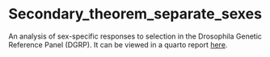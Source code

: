 # Secondary_theorem_separate_sexes
An analysis of sex-specific responses to selection in the Drosophila Genetic Reference Panel (DGRP). It can be viewed in a quarto report [here](https://tomkeaney.github.io/Secondary_theorem_separate_sexes/).
